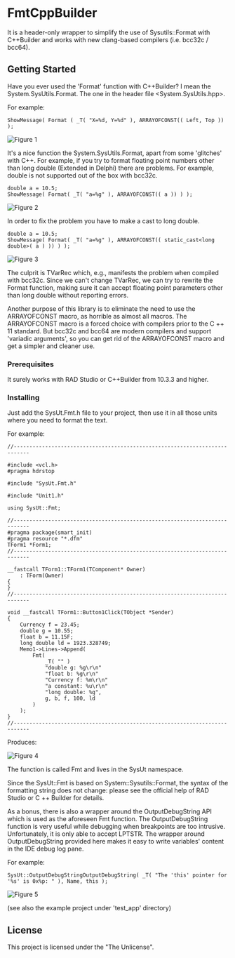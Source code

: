 # FmtCppBuilder

It is a header-only wrapper to simplify the use of Sysutils::Format with C++Builder and works with new clang-based compilers (i.e. bcc32c / bcc64).

## Getting Started

Have you ever used the 'Format' function with C++Builder? I mean the System.SysUtils.Format. The one in the header file <System.SysUtils.hpp>.

For example:

```
ShowMessage( Format ( _T( "X=%d, Y=%d" ), ARRAYOFCONST(( Left, Top )) );
```
<img src="https://i.ibb.co/hmcr1K4/1-3-B1402-B1-A98-B-4640-ABF3-3-F7-AD098-A484.png" alt="Figure 1">

It's a nice function the System.SysUtils.Format, apart from some 'glitches' with C++. For example, if you try to format floating point numbers other than long double (Extended in Delphi) there are problems. For example,  double is not supported out of the box
with bcc32c.

```
double a = 10.5;
ShowMessage( Format( _T( "a=%g" ), ARRAYOFCONST(( a )) ) );
```

<img src="https://i.ibb.co/2k0Z8Lj/2-3-B1402-B1-A98-B-4640-ABF3-3-F7-AD098-A484.png" alt="Figure 2">

In order to fix the problem you have to make a cast to long double.

```
double a = 10.5;
ShowMessage( Format( _T( "a=%g" ), ARRAYOFCONST(( static_cast<long double>( a ) )) ) );
```

<img src="https://i.ibb.co/yWWt7wX/3-3-B1402-B1-A98-B-4640-ABF3-3-F7-AD098-A484.png" alt="Figure 3">

The culprit is TVarRec which, e.g., manifests the problem when compiled with bcc32c. Since we can't change TVarRec, we can try to rewrite the Format function, making sure it can accept floating point parameters other than long double without reporting errors.

Another purpose of this library is to eliminate the need to use the ARRAYOFCONST macro, as horrible as almost all macros. The ARRAYOFCONST macro is a forced choice with compilers prior to the C ++ 11 standard. But bcc32c and bcc64 are modern compilers and support 'variadic arguments', so you can get rid of the ARRAYOFCONST macro and get a simpler and cleaner use.
### Prerequisites

It surely works with RAD Studio or C++Builder from 10.3.3 and higher.

### Installing

Just add the SysUt.Fmt.h file to your project, then use it in all those units where you need to format the text.

For example:

```
//---------------------------------------------------------------------------

#include <vcl.h>
#pragma hdrstop

#include "SysUt.Fmt.h"

#include "Unit1.h"

using SysUt::Fmt;

//---------------------------------------------------------------------------
#pragma package(smart_init)
#pragma resource "*.dfm"
TForm1 *Form1;
//---------------------------------------------------------------------------

__fastcall TForm1::TForm1(TComponent* Owner)
    : TForm(Owner)
{
}
//---------------------------------------------------------------------------

void __fastcall TForm1::Button1Click(TObject *Sender)
{
    Currency f = 23.45;
    double g = 10.55;
    float b = 11.15F;
    long double ld = 1923.328749;
    Memo1->Lines->Append(
        Fmt(
            _T( "" )
            "double g: %g\r\n"
            "float b: %g\r\n"
            "Currency f: %m\r\n"
            "a constant: %u\r\n"
            "long double: %g",
            g, b, f, 100, ld
        )
    );
}
//---------------------------------------------------------------------------
```

Produces:

<img src="https://i.ibb.co/x3N6v21/4-3-B1402-B1-A98-B-4640-ABF3-3-F7-AD098-A484.png" alt="Figure 4">

The function is called Fmt and lives in the SysUt namespace.

Since the SysUt::Fmt is based on System::Sysutils::Format, the syntax of the formatting string does not change: please see the official help of RAD Studio or C ++ Builder for details.

As a bonus, there is also a wrapper around the OutputDebugString API which is used as the aforeseen Fmt function. The OutputDebugString function is very useful while debugging when breakpoints are too intrusive. Unfortunately, it is only able to accept LPTSTR. The wrapper around OutputDebugString provided here makes it easy to write variables' content in the IDE debug log pane.

For example:

```
SysUt::OutputDebugStringOutputDebugString( _T( "The 'this' pointer for '%s' is 0x%p: " ), Name, this );
```

<img src="https://i.ibb.co/Rc7NzKn/5-3-B1402-B1-A98-B-4640-ABF3-3-F7-AD098-A484.png" alt="Figure 5">

(see also the example project under 'test_app' directory)

## License

This project is licensed under the "The Unlicense".

